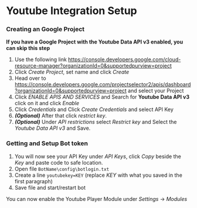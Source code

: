 # Youtube Integration Setup

### Creating an Google Project

**If you have a Google Project with the Youtube Data API v3 enabled, you can skip this step**

1. Use the following link https://console.developers.google.com/cloud-resource-manager?organizationId=0&supportedpurview=project
2. Click *Create Project*, set name and click *Create*
3. Head over to https://console.developers.google.com/projectselector2/apis/dashboard?organizationId=0&supportedpurview=project and select your Project
4. Click *ENABLE APIS AND SERVICES* and Search for **Youtube Data API v3** click on it and click *Enable*
5. Click *Credentials* and Click *Create Credentials* and select API Key
6. ___(Optional)___ After that click *restrict key*. 
7. ___(Optional)___ Under *API restrictions* select *Restrict key* and Select the *Youtube Data API v3* and Save.

### Getting and Setup Bot token

1. You will now see your API Key under *API Keys*, click *Copy* beside the _Key_ and paste code to safe location.
2. Open file `BotName\config\botlogin.txt`
3. Create a line `youtubekey=KEY` (replace *KEY* with what you saved in the first paragraph)
4. Save file and start/restart bot

You can now enable the Youtube Player Module under *Settings* -> *Modules*
